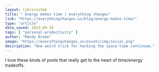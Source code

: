 ```yaml
---
layout: libraryitem
title: " Energy makes time | everything changes"
link: "https://everythingchanges.us/blog/energy-makes-time/"
type: "article"
date_saved: 2023-09-19
tags: [ "personal-productivity" ]
author: "Mandy Brown"
image: "https://everythingchanges.us/assets/img/social.png"
description: "One weird trick for hacking the space-time continuum."
---
```


I love these kinds of posts that really get to the heart of time/energy tradeoffs.